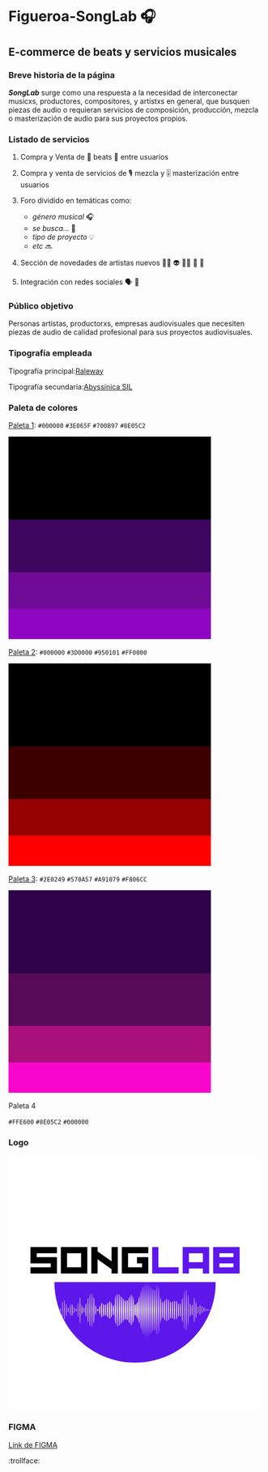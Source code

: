 # Figueroa-SongLab :headphones:
## E-commerce de beats y servicios musicales

### Breve historia de la página

***SongLab*** surge como una respuesta a la necesidad de interconectar musicxs, productores, compositores, y artistxs en general, que busquen piezas de audio o requieran servicios de composición, producción,  mezcla o masterización de audio para sus proyectos propios.

### Listado de servicios

1. Compra y Venta de :musical_note: beats :musical_note: entre usuarios

2. Compra y venta de servicios de :studio_microphone: mezcla y :level_slider: masterización entre usuarios

3. Foro dividido en temáticas como: 
     - *género musical* :headphones:
     - *se busca...* :loudspeaker:
     - *tipo de proyecto* :bulb:
     - *etc* :soon:

4. Sección de novedades de artistas nuevos :woman_singer: :alien: :man_singer: :space_invader: :robot: 

5. Integración con redes sociales :speaking_head: :busts_in_silhouette:


### Público objetivo

Personas artistas, productorxs, empresas audiovisuales que necesiten piezas de audio de calidad profesional para sus proyectos audiovisuales.

### Tipografía empleada

Tipografía principal:[Raleway](https://fonts.google.com/specimen/Raleway?preview.text=profesional&preview.size=34&preview.text_type=custom&subset=latin-ext#styles)


Tipografía secundaria:[Abyssinica SIL](https://fonts.google.com/specimen/Abyssinica+SIL?subset=latin-ext&preview.text=profesional&preview.text_type=custom)

### Paleta de colores

[Paleta 1](https://colorhunt.co/palette/0000003e065f700b978e05c2): `#000000` `#3E065F` `#700B97` `#8E05C2`  

![Paleta 1](/paleta1.png)

[Paleta 2](https://colorhunt.co/palette/0000003d0000950101ff0000):
`#000000` `#3D0000` `#950101` `#FF0000`

![Paleta 2](/paleta2.png)

[Paleta 3](https://colorhunt.co/palette/2e0249570a57a91079f806cc):
`#2E0249` `#570A57` `#A91079` `#F806CC`

![Paleta3](/paleta3.png)

Paleta 4

`#FFE600` `#8E05C2` `#000000`

### Logo

![logo](/logoSongLab.png)

### FIGMA

[Link de FIGMA](https://www.figma.com/file/cmY7sm7rqblH55DEDY97GN/Song-Lab-wireframe?node-id=4%3A4)
































































































































































































:trollface:





 

